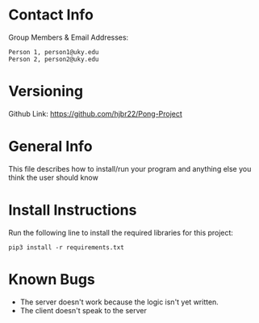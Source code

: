 Contact Info
============

Group Members & Email Addresses:

    Person 1, person1@uky.edu
    Person 2, person2@uky.edu

Versioning
==========

Github Link: https://github.com/hjbr22/Pong-Project

General Info
============
This file describes how to install/run your program and anything else you think the user should know

Install Instructions
====================

Run the following line to install the required libraries for this project:

`pip3 install -r requirements.txt`

Known Bugs
==========
- The server doesn't work because the logic isn't yet written.
- The client doesn't speak to the server